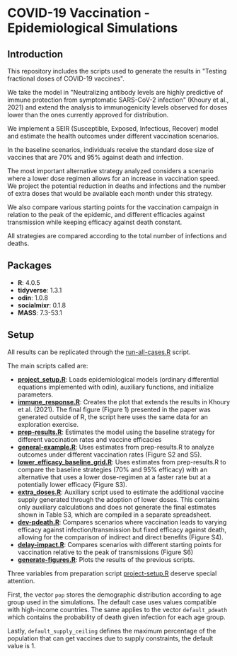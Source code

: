 # COVID-19 Vaccination - Epidemiological Simulations

## Introduction

This repository includes the scripts used to generate the results in "Testing fractional doses of COVID-19 vaccines".

We take the model in "Neutralizing antibody levels are highly predictive of immune protection from symptomatic SARS-CoV-2 infection" (Khoury et al., 2021) and extend the analysis to immunogenicity levels observed for doses lower than the ones currently approved for distribution.

We implement a SEIR (Susceptible, Exposed, Infectious, Recover) model and estimate the health outcomes under different vaccination scenarios.

In the baseline scenarios, individuals receive the standard dose size of vaccines that are 70% and 95% against death and infection.

The most important alternative strategy analyzed considers a scenario where a lower dose regimen allows for an increase in vaccination speed. We project the potential reduction in deaths and infections and the number of extra doses that would be available each month under this strategy.

We also compare various starting points for the vaccination campaign in relation to the peak of the epidemic, and different efficacies against transmission while keeping efficacy against death constant.

All strategies are compared according to the total number of infections and deaths.

## Packages

* **R**: 4.0.5
* **tidyverse**: 1.3.1
* **odin**: 1.0.8
* **socialmixr**: 0.1.8
* **MASS**: 7.3-53.1

## Setup

All results can be replicated through the [run-all-cases.R](run-all-cases.R) script.

The main scripts called are: 

* **[project_setup.R](project_setup.R)**: Loads epidemiological models (ordinary differential equations implemented with odin), auxiliary functions, and initialize parameters.
* **[immune_response.R](cases/immune_response.R)**: Creates the plot that extends the results in Khoury et al. (2021). The final figure (Figure 1) presented in the paper was generated outside of R, the script here uses the same data for an exploration exercise.
* **[prep-results.R](cases/prep-results.R)**: Estimates the model using the baseline strategy for different vaccination rates and vaccine efficacies
* **[general-example.R](cases/general-example.R)**: Uses estimates from prep-results.R to analyze outcomes under different vaccination rates (Figure S2 and S5).
* **[lower_efficacy_baseline_grid.R](cases/lower_efficacy_baseline_grid.R)**: Uses estimates from prep-results.R to compare the baseline strategies (70% and 95% efficacy) with an alternative that uses a lower dose-regimen at a faster rate but at a potentially lower efficacy (Figure S3).
* **[extra_doses.R](cases/extra_doses.R)**: Auxiliary script used to estimate the additional vaccine supply generated through the adoption of lower doses. This contains only auxiliary calculations and does not generate the final estimates shown in Table S3, which are compiled in a separate spreadsheet.
* **[dev-pdeath.R](cases/dev-pdeath.R)**: Compares scenarios where vaccination leads to varying efficacy against infection/transmission but fixed efficacy against death, allowing for the comparison of indirect and direct benefits (Figure S4).
* **[delay-impact.R](cases/delay-impact.R)**: Compares scenarios with different starting points for vaccination relative to the peak of transmissions (Figure S6)
* **[generate-figures.R](cases/generate-figures.R)**: Plots the results of the previous scripts.

Three variables from preparation script [project-setup.R](project-setup.R) deserve special attention.

First, the vector `pop` stores the demographic distribution according to age group used in the simulations. The default case uses values compatible with high-income countries. The same applies to the vector `default_pdeath` which contains the probability of death given infection for each age group.

Lastly, `default_supply_ceiling` defines the maximum percentage of the population that can get vaccines due to supply constraints, the default value is 1.

